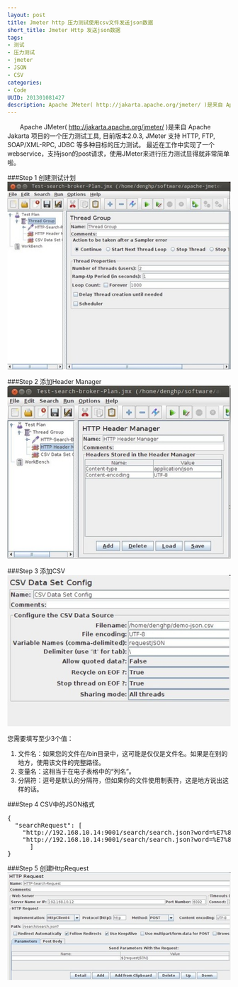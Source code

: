 ```yaml
--- 
layout: post
title: Jmeter http 压力测试使用csv文件发送json数据
short_title: Jmeter Http 发送json数据
tags: 
- 测试
- 压力测试
- jmeter
- JSON
- CSV
categories:
- Code
UUID: 201301081427
description: Apache JMeter( http://jakarta.apache.org/jmeter/ )是来自 Apache Jakarta 项目的一个压力测试工具, 目前版本2.0.3, JMeter 支持 HTTP, FTP, SOAP/XML-RPC, JDBC 等多种目标的压力测试。 最近在工作中实现了一个webservice，支持json的post请求，使用JMeter来进行压力测试显得就非常简单啦。
---
```


 　　Apache JMeter( http://jakarta.apache.org/jmeter/ )是来自 Apache Jakarta 项目的一个压力测试工具, 目前版本2.0.3, JMeter 支持 HTTP, FTP, SOAP/XML-RPC, JDBC 等多种目标的压力测试。
最近在工作中实现了一个webservice，支持json的post请求，使用JMeter来进行压力测试显得就非常简单啦。

###Step 1 创建测试计划
<img src="/media/pub/java/json-http-test-plan.jpg" width="560px"  alt="json-http-test-plan" ></img>

###Step 2 添加Header Manager
<img src="/media/pub/java/json-http-header-manager.jpg" width="560px"  alt="json-http-header-manager" ></img>

###Step 3 添加CSV
<img src="/media/pub/java/json-http-request-csv.jpg" width="560px"  alt="json-http-request-csv.jpg" ></img>

您需要填写至少3个值：<br>
<ol>
<li>文件名：如果您的文件在/bin目录中，这可能是仅仅是文件名。如果是在别的地方，使用该文件的完整路径。</li>
<li>变量名：这相当于在电子表格中的“列名”。</li>
<li>分隔符：逗号是默认的分隔符，但如果你的文件使用制表符，这是地方说出这样的话。</li>
</ol>

###Step 4 CSV中的JSON格式
<pre id="json">
{
  "searchRequest": [
    "http://192.168.10.14:9001/search/search.json?word=%E7%83%A4%E9%B1%BC",
    "http://192.168.10.14:9001/search/search.json?word=%E7%83%A4%E9%B1%BC&cityId=1"
      ]
}
</pre>

###Step 5 创建HttpRequest
<img src="/media/pub/java/json-http-search-request.jpg" width="560px"  alt="json-http-search-request.jpg" ></img>




